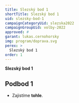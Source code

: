 ```yaml
---
title: Slezský bod 1
shortTitle: Slezský bod 1
uid: slezsky-bod-1
campaignCategoryUid: slezska2022
campaignGroupUid: volby-2022
approved: #
garant: lukas.cernohorsky
img: program/doprava.svg
perex: >
  Slezský bod 1
order: 1
---
```


**Slezský bod 1**

## Podbod 1

<ul>
  <li>Zajistíme <b>tohle</b>.
</ul>

